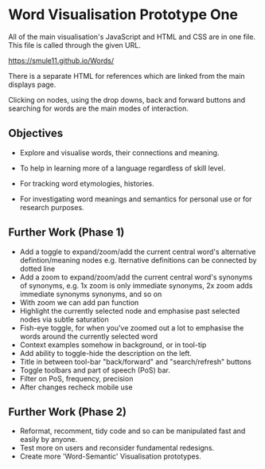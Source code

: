 # Word Visualisation Prototype One

All of the main visualisation's JavaScript and HTML and CSS are in one file. This file is called through the given URL.

https://smule11.github.io/Words/

There is a separate HTML for references which are linked from the main displays page.

Clicking on nodes, using the drop downs, back and forward buttons and searching for words are the main modes of interaction.

## Objectives

- Explore and visualise words, their connections and meaning. 
- To help in learning more of a language regardless of skill level.

- For tracking word etymologies, histories. 
- For investigating word meanings and semantics for personal use or for research purposes.

## Further Work (Phase 1)

- Add a toggle to expand/zoom/add the current central word's alternative defintion/meaning nodes
  e.g. lternative definitions can be connected by dotted line
- Add a zoom to expand/zoom/add the current central word's synonyms of synonyms,
  e.g. 1x zoom is only immediate synonyms, 2x zoom adds immediate synonyms synonyms, and so on  
- With zoom we can add pan function
- Highlight the currently selected node and emphasise past selected nodes via subtle saturation
- Fish-eye toggle, for when you've zoomed out a lot to emphasise the words around the currently selected word
- Context examples somehow in background, or in tool-tip
- Add ability to toggle-hide the description on the left.
- Title in between tool-bar "back/forward" and "search/refresh" buttons
- Toggle toolbars and part of speech (PoS) bar.
- Filter on PoS, frequency, precision
- After changes recheck mobile use

## Further Work (Phase 2)

- Reformat, recomment, tidy code and so can be manipulated fast and easily by anyone.
- Test more on users and reconsider fundamental redesigns.
- Create more 'Word-Semantic' Visualisation prototypes.
